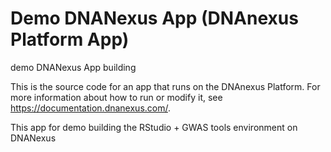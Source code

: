 <!-- dx-header -->
# Demo DNANexus App (DNAnexus Platform App)

demo DNANexus App building

This is the source code for an app that runs on the DNAnexus Platform.
For more information about how to run or modify it, see
https://documentation.dnanexus.com/.
<!-- /dx-header -->

<!--SECTION: Description -->
This app for demo building the RStudio + GWAS tools environment on DNANexus  





